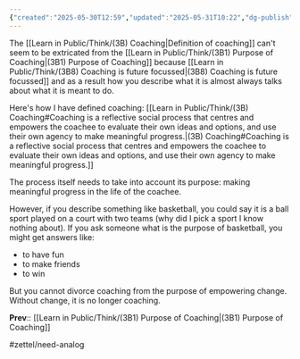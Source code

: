 ```yaml
---
{"created":"2025-05-30T12:59","updated":"2025-05-31T10:22","dg-publish":true,"dg-path":"Think/(3B1C) Coaching definition and purpose are intertwined.md","permalink":"/think/3-b1-c-coaching-definition-and-purpose-are-intertwined/","dgPassFrontmatter":true,"noteIcon":"1"}
---
```


The [[Learn in Public/Think/(3B) Coaching\|Definition of coaching]] can't seem to be extricated from the [[Learn in Public/Think/(3B1) Purpose of Coaching\|(3B1) Purpose of Coaching]] because [[Learn in Public/Think/(3B8) Coaching is future focussed\|(3B8) Coaching is future focussed]] and as a result how you describe what it is almost always talks about what it is meant to do. 

Here's how I have defined coaching: 
[[Learn in Public/Think/(3B) Coaching#Coaching is a reflective social process that centres and empowers the coachee to evaluate their own ideas and options, and use their own agency to make meaningful progress.\|(3B) Coaching#Coaching is a reflective social process that centres and empowers the coachee to evaluate their own ideas and options, and use their own agency to make meaningful progress.]]

The process itself needs to take into account its purpose: making meaningful progress in the life of the coachee. 

However, if you describe something like basketball, you could say it is a ball sport played on a court with two teams (why did I pick a sport I know nothing about). If you ask someone what is the purpose of basketball, you might get answers like: 
- to have fun
- to make friends 
- to win 

But you cannot divorce coaching from the purpose of empowering change. Without change, it is no longer coaching. 

**Prev**:: [[Learn in Public/Think/(3B1) Purpose of Coaching\|(3B1) Purpose of Coaching]]

#zettel/need-analog 